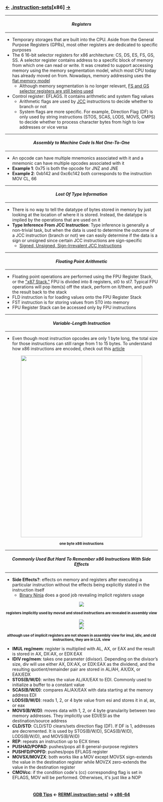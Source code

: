 ### <a href="/contents/tools/GDB_Tips.md"><-</a> [.instruction-sets](instruction-sets.md)[__x86__] <a href="x86-64.md">-></a>

---
#### *<p align='center'> Registers </p>*
---
* Temporary storages that are built into the CPU. Aside from the General Purpose Registers (GPRs), most other registers are dedicated to specific purposes
* The 6 16-bit selector registers for x86 architecture: CS, DS, ES, FS, GS, SS. A selector register contains address to a specific block of memory from which one can read or write. It was created to support accessing memory using the memory segmentation model, which most CPU today has already moved on from. Nowadays, memory addressing uses the [flat memory model](https://en.wikipedia.org/wiki/Flat_memory_model)
  * Although memory segmentation is no longer relevant, [FS and GS selector registers are still being used](https://stackoverflow.com/a/10810287)
* Control register: EFLAGS. It contains arithmetic and system flag values
  * Arithmetic flags are used by [JCC](https://c9x.me/x86/html/file_module_x86_id_146.html) instructions to decide whether to branch or not
  * System flags are more specific. For example, Direction Flag (DF) is only used by string instructions (STOS, SCAS, LODS, MOVS, CMPS) to decide whether to process character bytes from high to low addresses or vice versa

---
#### *<p align='center'> Assembly to Machine Code Is Not One-To-One </p>*
---
* An opcode can have multiple mnemonics associated with it and a mnemonic can have multiple opcodes associated with it
* __Example 1__: 0x75 is both the opcode for JNZ and JNE
* __Example 2__: 0xb142 and 0xc6c142 both corresponds to the instruction MOV CL, 66

---
#### *<p align='center'> Lost Of Type Information </p>*
---
* There is no way to tell the datatype of bytes stored in memory by just looking at the location of where it is stored. Instead, the datatype is implied by the operations that are used on it
* __Type Inference From JCC Instruction__: Type inference is generally a non-trivial task, but when the data is used to determine the outcome of a JCC instruction (branch or not) we can easily determine if the data is a sign or unsigned since certain JCC instructions are sign-specific 
  * [Signed, Unsigned, Sign-Irrevalent JCC Instructions](https://stackoverflow.com/a/9617990/3003933)

---
#### *<p align='center'> Floating Point Arithmetic </p>*
---
* Floating point operations are performed using the FPU Register Stack, or the ["x87 Stack."](https://en.wikibooks.org/wiki/X86_Assembly/Floating_Point) FPU is divided into 8 registers, st0 to st7. Typical FPU operations will pop item(s) off the stack, perform on it/them, and push the result back to the stack
* FLD instruction is for loading values onto the FPU Register Stack
* FST instruction is for storing values from ST0 into memory
* FPU Register Stack can be accessed only by FPU instructions

---
#### *<p align='center'> Variable-Length Instruction </p>*
---
* Even though most instruction opcodes are only 1 byte long, the total size for those instructions can still range from 1 to 15 bytes. To understand how x86 instructions are encoded, check out this [article](https://www.codeproject.com/Articles/662301/x-Instruction-Encoding-Revealed-Bit-Twiddling-fo)

<div align='center'>
<img src="https://github.com/yellowbyte/reverse-engineering-reference-manual/blob/master/images/instruction-sets/x86/x86.png" height="600" width="400">
<p align='center'><sub><strong>one byte x86 instructions</strong></sub></p>
</div>

---
#### *<p align='center'> Commonly Used But Hard To Remember x86 Instructions With Side Effects </p>*
---
* __Side Effects?__: effects on memory and registers after executing a particular instruction without the effects being explicitly stated in the instruction itself
  * [Binary Ninja](https://binary.ninja/) does a good job revealing implicit registers usage
<div align='center'>
<img src="https://github.com/yellowbyte/reverse-engineering-reference-manual/blob/master/images/instruction-sets/x86/binja_assembly.png">
<p align='center'><sub><strong>registers implicitly used by movsd and stosd instructions are revealed in assembly view</strong></sub></p>
</div>
<div align='center'>
<img src="https://github.com/yellowbyte/reverse-engineering-reference-manual/blob/master/images/instruction-sets/x86/binja_llil_p1.png">
</div>
<div align='center'>
<img src="https://github.com/yellowbyte/reverse-engineering-reference-manual/blob/master/images/instruction-sets/x86/binja_llil_p2.png">
<p align='center'><sub><strong>although use of implicit registers are not shown in assembly view for imul, idiv, and cld instructions, they are in LLIL view</strong></sub></p>
</div>

* __IMUL reg/mem__: register is multiplied with AL, AX, or EAX and the result is stored in AX, DX:AX, or EDX:EAX
* __IDIV reg/mem__: takes one parameter (divisor). Depending on the divisor’s size, div will use either AX, DX:AX, or EDX:EAX as the dividend, and the resulting quotient/remainder pair are stored in AL/AH, AX/DX, or EAX/EDX
* __STOS(B/W/D)__: writes the value AL/AX/EAX to EDI. Commonly used to initialize a buffer to a constant value
* __SCAS(B/W/D)__: compares AL/AX/EAX with data starting at the memory address EDI
* __LODS(B/W/D)__: reads 1, 2, or 4 byte value from esi and stores it in al, ax, or eax
* __MOVS(B/W/D)__: moves data with 1, 2, or 4 byte granularity between two memory addresses. They implicitly use EDI/ESI as the destination/source address
* __CLD/STD__: CLD/STD clears/sets direction flag (DF). If DF is 1, addresses are decremented. It is used by STOS(B/W/D), SCAS(B/W/D), LODS(B/W/D), and MOVS(B/W/D)
* __REP__: repeats an instruction up to ECX times
* __PUSHAD/POPAD__: pushes/pops all 8 general-purpose registers
* __PUSHFD/POPFD__: pushes/pops EFLAGS register
* __MOVSX/MOVZX__: both works like a MOV except MOVSX sign-extends the value in the destination register while MOVZX zero-extends the value in the destination register
* __CMOVcc__: if the condition code's (cc) corresponding flag is set in EFLAGS, MOV will be performed. Otherwises, it's just like a NOP

#
<strong><p align='center'><a href="/contents/tools/GDB_Tips.md">GDB Tips</a> <- <a href="/README.md#-reverse-engineering-reference-manual-beta-">RERM</a>[<a href="instruction-sets.md">.instruction-sets</a>] -> <a href="x86-64.md">x86-64</a></p></strong>
